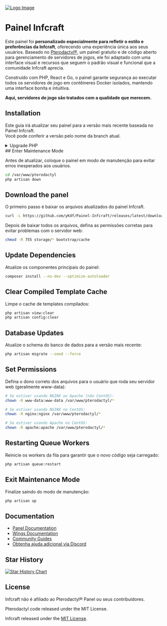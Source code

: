 [![Logo Image](https://infcraft.net/assets/icon/Infcraft.svg)](https://infcraft.net)

# Painel Infcraft

Este painel foi **personalizado especialmente para refletir o estilo e preferências da Infcraft**, oferecendo uma experiência única aos seus usuários. Baseado no [Pterodactyl®](https://pterodactyl.io), um painel gratuito e de código aberto para gerenciamento de servidores de jogos, ele foi adaptado com uma interface visual e recursos que seguem o padrão visual e funcional que a comunidade Infcraft aprecia.

Construído com PHP, React e Go, o painel garante segurança ao executar todos os servidores de jogo em contêineres Docker isolados, mantendo uma interface bonita e intuitiva.

**Aqui, servidores de jogo são tratados com a qualidade que merecem.**

## Installation

Este guia irá atualizar seu painel para a versão mais recente baseada no Painel Infcraft.  
Você pode conferir a versão pelo nome da branch atual.

<details>
<summary>Upgrade PHP</summary>

Antes de prosseguir, certifique-se de que sua versão do PHP esteja atualizada para 8.2 ou superior. Siga os passos abaixo:

1. Atualize a lista de pacotes:
```bash
sudo apt update
```

2. Instale as dependências necessárias:
```bash
sudo apt install -y software-properties-common
```

3. Adicione o repositório do PHP:
```bash
sudo add-apt-repository ppa:ondrej/php
```

4. Atualize a lista de pacotes novamente:
```bash
sudo apt update
```

5. Instale o PHP 8.3:
```bash
sudo apt install -y php8.3
```

6. Verifique a versão do PHP:
```bash
php -v
```

</details>
## Enter Maintenance Mode

Antes de atualizar, coloque o painel em modo de manutenção para evitar erros inesperados aos usuários.

```bash
cd /var/www/pterodactyl
php artisan down
```
## Download the panel

O primeiro passo é baixar os arquivos atualizados do painel Infcraft.

```bash
curl -L https://github.com/yKdf/Painel-Infcraft/releases/latest/download/panel.tar.gz | tar -xzv
```

Depois de baixar todos os arquivos, defina as permissões corretas para evitar problemas com o servidor web:

```bash
chmod -R 755 storage/* bootstrap/cache
```
## Update Dependencies

Atualize os componentes principais do painel:

```bash
composer install --no-dev --optimize-autoloader
```
## Clear Compiled Template Cache

Limpe o cache de templates compilados:

```bash
php artisan view:clear
php artisan config:clear
```
## Database Updates

Atualize o schema do banco de dados para a versão mais recente:

```bash
php artisan migrate --seed --force
```
## Set Permissions

Defina o dono correto dos arquivos para o usuário que roda seu servidor web (geralmente www-data):

```bash
# Se estiver usando NGINX ou Apache (não CentOS):
chown -R www-data:www-data /var/www/pterodactyl/*

# Se estiver usando NGINX no CentOS:
chown -R nginx:nginx /var/www/pterodactyl/*

# Se estiver usando Apache no CentOS:
chown -R apache:apache /var/www/pterodactyl/*
```
## Restarting Queue Workers

Reinicie os workers da fila para garantir que o novo código seja carregado:

```bash
php artisan queue:restart
```
## Exit Maintenance Mode

Finalize saindo do modo de manutenção:

```bash
php artisan up
```
## Documentation

- [Panel Documentation](https://pterodactyl.io/panel/1.0/getting_started.html)
- [Wings Documentation](https://pterodactyl.io/wings/1.0/installing.html)
- [Community Guides](https://pterodactyl.io/community/about.html)
- [Obtenha ajuda adicional via Discord](https://discord.gg/pterodactyl)

## Star History

<a href="https://star-history.com/#yKdf/Painel-Infcraft&Timeline">
  <picture>
    <source media="(prefers-color-scheme: dark)" srcset="https://api.star-history.com/svg?repos=yKdf/Painel-Infcraft&type=Timeline&theme=dark" />
    <source media="(prefers-color-scheme: light)" srcset="https://api.star-history.com/svg?repos=yKdf/Painel-Infcraft&type=Timeline" />
    <img alt="Star History Chart" src="https://api.star-history.com/svg?repos=yKdf/Painel-Infcraft&type=Timeline" />
  </picture>
</a>

## License

Infcraft não é afiliado ao Pterodactyl® Panel ou seus contribuidores.

Pterodactyl code released under the MIT License.

Infcraft released under the [MIT License](./LICENSE.md).